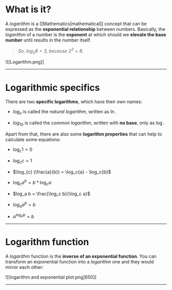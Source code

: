 # What is it?

A *logarithm* is a [[Mathematics|mathematical]] concept that can be expressed as the **exponential relationship** between numbers. Basically, the *logarithm* of a number is the **exponent** at which should we **elevate the base number** until results in the number itself. 
> *So, $\log_{2} 8 = 3$, because $2^3 = 8$.*

![[Logarithm.png]]
___
# Logarithmic specifics

There are two **specific logarithms**, which have their own names:

- $log_e$ is called the *natural logarithm*, written as $\ln$.

- $log_{10}$ is called the *common logarithm*, written with **no base**, only as $\log$.

Apart from that, there are also some **logarithm properties** that can help to calculate some equations:

- $\log_{c} 1 = 0$

- $log_{c}c = 1$

- $\log_{c} (\frac{a}{b}) = \log_c{a} - \log_c{b}$

- $\log_c a^b = b*\log_c a$

 - $log_a b = \frac{\log_c b}{\log_c a}$

- $log_a a^b = b$

- $a^{\log_a b} = b$
___
# Logarithm function

A *logarithm* function is the **inverse of an exponential function**. You can transform an exponential function into a *logarithm* one and they would mirror each other:

![[logarithm and exponential plot.png|650]]
___
